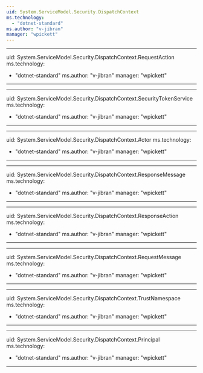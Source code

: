 ```yaml
---
uid: System.ServiceModel.Security.DispatchContext
ms.technology: 
  - "dotnet-standard"
ms.author: "v-jibran"
manager: "wpickett"
---
```


---
uid: System.ServiceModel.Security.DispatchContext.RequestAction
ms.technology: 
  - "dotnet-standard"
ms.author: "v-jibran"
manager: "wpickett"
---

---
uid: System.ServiceModel.Security.DispatchContext.SecurityTokenService
ms.technology: 
  - "dotnet-standard"
ms.author: "v-jibran"
manager: "wpickett"
---

---
uid: System.ServiceModel.Security.DispatchContext.#ctor
ms.technology: 
  - "dotnet-standard"
ms.author: "v-jibran"
manager: "wpickett"
---

---
uid: System.ServiceModel.Security.DispatchContext.ResponseMessage
ms.technology: 
  - "dotnet-standard"
ms.author: "v-jibran"
manager: "wpickett"
---

---
uid: System.ServiceModel.Security.DispatchContext.ResponseAction
ms.technology: 
  - "dotnet-standard"
ms.author: "v-jibran"
manager: "wpickett"
---

---
uid: System.ServiceModel.Security.DispatchContext.RequestMessage
ms.technology: 
  - "dotnet-standard"
ms.author: "v-jibran"
manager: "wpickett"
---

---
uid: System.ServiceModel.Security.DispatchContext.TrustNamespace
ms.technology: 
  - "dotnet-standard"
ms.author: "v-jibran"
manager: "wpickett"
---

---
uid: System.ServiceModel.Security.DispatchContext.Principal
ms.technology: 
  - "dotnet-standard"
ms.author: "v-jibran"
manager: "wpickett"
---
